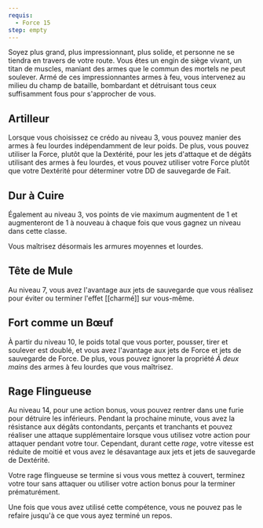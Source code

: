 ```yaml
---
requis:
  - Force 15
step: empty
---
```

Soyez plus grand, plus impressionnant, plus solide, et personne ne se tiendra en travers de votre route. Vous êtes un engin de siège vivant, un titan de muscles, maniant des armes que le commun des mortels ne peut soulever. Armé de ces impressionnantes armes à feu, vous intervenez au milieu du champ de bataille, bombardant et détruisant tous ceux suffisamment fous pour s'approcher de vous.

## Artilleur

Lorsque vous choisissez ce crédo au niveau 3, vous pouvez manier des armes à feu lourdes indépendamment de leur poids. De plus, vous pouvez utiliser la Force, plutôt que la Dextérité, pour les jets d'attaque et de dégâts utilisant des armes à feu lourdes, et vous pouvez utiliser votre Force plutôt que votre Dextérité pour déterminer votre DD de sauvegarde de Fait.

## Dur à Cuire

Également au niveau 3, vos points de vie maximum augmentent de 1 et augmenteront de 1 à nouveau à chaque fois que vous gagnez un niveau dans cette classe.

Vous maîtrisez désormais les armures moyennes et lourdes.

## Tête de Mule

Au niveau 7, vous avez l'avantage aux jets de sauvegarde que vous réalisez pour éviter ou terminer l'effet [[charmé]] sur vous-même.

## Fort comme un Bœuf

À partir du niveau 10, le poids total que vous porter, pousser, tirer et soulever est doublé, et vous avez l'avantage aux jets de Force et jets de sauvegarde de Force. De plus, vous pouvez ignorer la propriété *À deux mains* des armes à feu lourdes que vous maîtrisez.

## Rage Flingueuse

 Au niveau 14, pour une action bonus, vous pouvez rentrer dans une furie pour détruire les inférieurs. Pendant la prochaine minute, vous avez la résistance aux dégâts contondants, perçants et tranchants et pouvez réaliser une attaque supplémentaire lorsque vous utilisez votre action pour attaquer pendant votre tour. Cependant, durant cette *rage*, votre vitesse est réduite de moitié et vous avez le désavantage aux jets et jets de sauvegarde de Dextérité.

 Votre rage flingueuse se termine si vous vous mettez à couvert, terminez votre tour sans attaquer ou utiliser votre action bonus pour la terminer prématurément.

 Une fois que vous avez utilisé cette compétence, vous ne pouvez pas le refaire jusqu'à ce que vous ayez terminé un repos.
